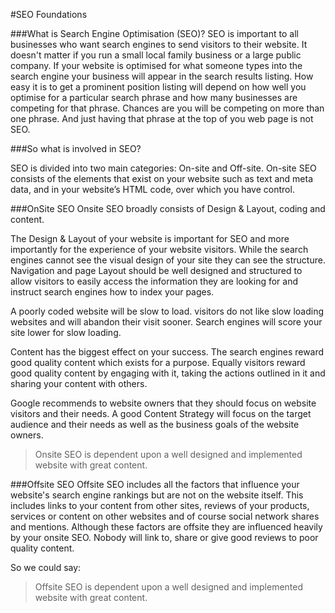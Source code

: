 #SEO Foundations


###What is Search Engine Optimisation (SEO)?
SEO is important to all businesses who want search engines to send visitors to their website. It doesn't matter if you run a small local family business or a large public company. If your website is optimised for what someone types into the search engine your business will appear in the search results listing. How easy it is to get a prominent position listing will depend on how well you optimise for a particular search phrase and how many businesses are competing for that phrase. Chances are you will be competing on more than one phrase. And just having that phrase at the top of you web page is not SEO. 

###So what is involved in SEO?

SEO is divided into two main categories: On-site and Off-site. On-site SEO consists of the elements that exist on your website such as text and meta data, and in your website’s HTML code, over which you have control. 

###OnSite SEO
Onsite SEO broadly consists of Design & Layout, coding and content.

The Design & Layout of your website is important for SEO and more importantly for the experience of your website visitors. While the search engines cannot see the visual design  of your site they can see the structure. Navigation and page Layout should be well designed and structured to allow visitors to easily access the information they are looking for and instruct search engines how to index your pages.  

A poorly coded website will be slow to load. visitors do not like slow loading websites and will abandon their visit sooner. Search engines will score your site lower for slow loading.

Content has the biggest effect on your success. The search engines reward good quality content which exists for a purpose. Equally visitors reward good quality content by engaging  with it, taking the actions outlined in it and sharing your content with others.

Google recommends to website owners that they should focus on website visitors and their needs. A good Content Strategy will focus on the target audience and their needs as well as the business goals of the website owners.

> Onsite SEO is dependent upon a well designed and implemented website
> with great content.

 

###Offsite SEO
Offsite SEO includes all the factors that influence your website's search engine rankings but are not on the website itself. This includes links to your content from other sites, reviews of your products, services or content on other websites and of course social network shares and mentions. Although these factors are offsite they are influenced heavily by your onsite SEO. Nobody will link to, share or give good reviews to poor quality content. 

So we could say:

> Offsite SEO is dependent upon a well designed and implemented website
> with great content.
